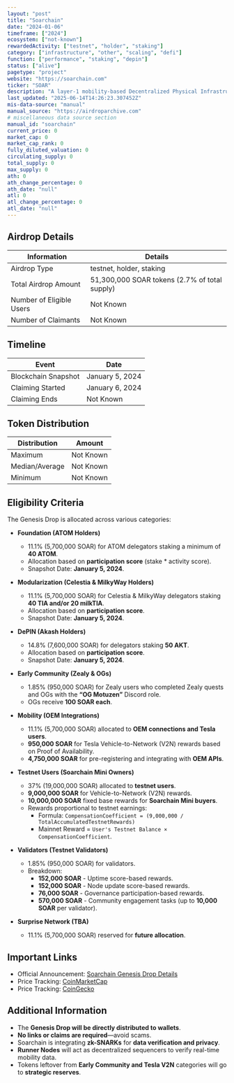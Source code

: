 ```yaml
---
layout: "post"
title: "Soarchain"
date: "2024-01-06"
timeframe: ["2024"]
ecosystem: ["not-known"]
rewardedActivity: ["testnet", "holder", "staking"]
category: ["infrastructure", "other", "scaling", "defi"]
function: ["performance", "staking", "depin"]
status: ["alive"]
pagetype: "project"
website: "https://soarchain.com"
ticker: "SOAR"
description: "A layer-1 mobility-based Decentralized Physical Infrastructure Network (DePIN) designed to connect mobility participants and leverage vehicle-generated data for real-world applications."
last_updated: "2025-06-14T14:26:23.307452Z"
mis-data-source: "manual"
manual_source: "https://airdroparchive.com"
# miscellaneous data source section
manual_id: "soarchain"
current_price: 0
market_cap: 0
market_cap_rank: 0
fully_diluted_valuation: 0
circulating_supply: 0
total_supply: 0
max_supply: 0
ath: 0
ath_change_percentage: 0
ath_date: "null"
atl: 0
atl_change_percentage: 0
atl_date: "null"
---
```


## Airdrop Details

| Information              | Details                                       |
| ------------------------ | --------------------------------------------- |
| Airdrop Type             | testnet, holder, staking                       |
| Total Airdrop Amount     | 51,300,000 SOAR tokens (2.7% of total supply) |
| Number of Eligible Users | Not Known                                     |
| Number of Claimants      | Not Known                                     |

## Timeline

| Event               | Date            |
| ------------------- | --------------- |
| Blockchain Snapshot | January 5, 2024 |
| Claiming Started    | January 6, 2024 |
| Claiming Ends       | Not Known       |

## Token Distribution

| Distribution   | Amount    |
| -------------- | --------- |
| Maximum        | Not Known |
| Median/Average | Not Known |
| Minimum        | Not Known |

## Eligibility Criteria

The Genesis Drop is allocated across various categories:

- **Foundation (ATOM Holders)**

  - 11.1% (5,700,000 SOAR) for ATOM delegators staking a minimum of **40 ATOM**.
  - Allocation based on **participation score** (stake \* activity score).
  - Snapshot Date: **January 5, 2024**.

- **Modularization (Celestia & MilkyWay Holders)**

  - 11.1% (5,700,000 SOAR) for Celestia & MilkyWay delegators staking **40 TIA and/or 20 milkTIA**.
  - Allocation based on **participation score**.
  - Snapshot Date: **January 5, 2024**.

- **DePIN (Akash Holders)**

  - 14.8% (7,600,000 SOAR) for delegators staking **50 AKT**.
  - Allocation based on **participation score**.
  - Snapshot Date: **January 5, 2024**.

- **Early Community (Zealy & OGs)**

  - 1.85% (950,000 SOAR) for Zealy users who completed Zealy quests and OGs with the **“OG Motuzen”** Discord role.
  - OGs receive **100 SOAR each**.

- **Mobility (OEM Integrations)**

  - 11.1% (5,700,000 SOAR) allocated to **OEM connections and Tesla users**.
  - **950,000 SOAR** for Tesla Vehicle-to-Network (V2N) rewards based on Proof of Availability.
  - **4,750,000 SOAR** for pre-registering and integrating with **OEM APIs**.

- **Testnet Users (Soarchain Mini Owners)**

  - 37% (19,000,000 SOAR) allocated to **testnet users**.
  - **9,000,000 SOAR** for Vehicle-to-Network (V2N) rewards.
  - **10,000,000 SOAR** fixed base rewards for **Soarchain Mini buyers**.
  - Rewards proportional to testnet earnings:
    - Formula: `CompensationCoefficient = (9,000,000 / TotalAccumulatedTestnetRewards)`
    - Mainnet Reward = `User's Testnet Balance × CompensationCoefficient`.

- **Validators (Testnet Validators)**

  - 1.85% (950,000 SOAR) for validators.
  - Breakdown:
    - **152,000 SOAR** - Uptime score-based rewards.
    - **152,000 SOAR** - Node update score-based rewards.
    - **76,000 SOAR** - Governance participation-based rewards.
    - **570,000 SOAR** - Community engagement tasks (up to **10,000 SOAR** per validator).

- **Surprise Network (TBA)**
  - 11.1% (5,700,000 SOAR) reserved for **future allocation**.

## Important Links

- Official Announcement: [Soarchain Genesis Drop Details](https://web.archive.org/web/20240428151127/https://www.blog.soarchain.com/post/soarchain-genesis-drop-details)
- Price Tracking: [CoinMarketCap](https://coinmarketcap.com/currencies/soarchain)
- Price Tracking: [CoinGecko](https://www.coingecko.com/en/coins/soarchain)

## Additional Information

- The **Genesis Drop will be directly distributed to wallets**.
- **No links or claims are required**—avoid scams.
- Soarchain is integrating **zk-SNARKs** for **data verification and privacy**.
- **Runner Nodes** will act as decentralized sequencers to verify real-time mobility data.
- Tokens leftover from **Early Community and Tesla V2N** categories will go to **strategic reserves**.
